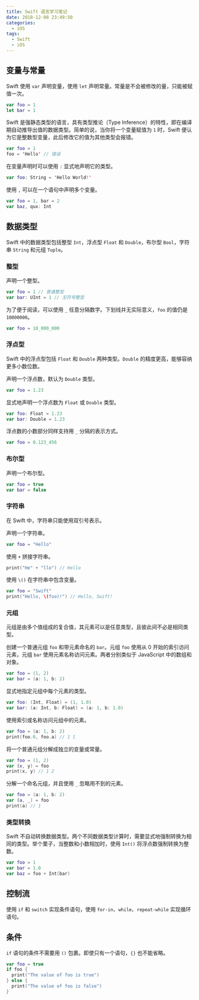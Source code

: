 ```yaml
---
title: Swift 语言学习笔记
date: 2018-12-08 23:49:50
categories:
  - iOS
tags:
  - Swift
  - iOS
---
```


## 变量与常量

Swift 使用 `var` 声明变量，使用 `let` 声明常量。常量是不会被修改的量，只能被赋值一次。

<!-- more -->

``` swift
var foo = 1
let bar = 1
```

Swift 是强静态类型的语言，具有类型推论（Type Inference）的特性，即在编译期自动推导出值的数据类型。简单的说，当你将一个变量赋值为 `1` 时，Swift 便认为它是整数型变量，此后修改它的值为其他类型会报错。

``` swift
var foo = 1
foo = 'Hello' // 错误
```

在变量声明时可以使用 `:` 显式地声明它的类型。

``` swift
var foo: String = 'Hello World!'
```

使用 `,` 可以在一个语句中声明多个变量。

``` swift
var foo = 1, bar = 2
var baz, qux: Int
```

## 数据类型

Swift 中的数据类型包括整型 `Int`，浮点型 `Float` 和 `Double`，布尔型 `Bool`，字符串 `String` 和元组 `Tuple`。

### 整型

声明一个整型。

``` swift
var foo = 1 // 普通整型
var bar: UInt = 1 // 无符号整型
```

为了便于阅读，可以使用 `_` 任意分隔数字。下划线并无实际意义，`foo` 的值仍是 `10000000`。

``` swift
var foo = 10_000_000
```

### 浮点型

Swift 中的浮点型包括 `Float` 和 `Double` 两种类型。`Double` 的精度更高，能够容纳更多小数位数。

声明一个浮点数，默认为 `Double` 类型。

``` swift
var foo = 1.23
```

显式地声明一个浮点数为 `Float` 或 `Double` 类型。

``` swift
var foo: Float = 1.23
var bar: Double = 1.23 
```

浮点数的小数部分同样支持用 `_` 分隔的表示方式。

``` swift
var foo = 0.123_456
```

### 布尔型

声明一个布尔型。

``` swift
var foo = true
var bar = false
```

### 字符串

在 Swift 中，字符串只能使用双引号表示。

声明一个字符串。

``` swift
var foo = "Hello"
```

使用 `+` 拼接字符串。

``` swift
print("He" + "llo") // Hello
```

使用 `\()` 在字符串中包含变量。

``` swift
var foo = "Swift"
print("Hello, \(foo)!") // Hello, Swift!
```

### 元组

元组是由多个值组成的复合值，其元素可以是任意类型，且彼此间不必是相同类型。

创建一个普通元组 `foo` 和带元素命名的 `bar`。元组 `foo` 使用从 0 开始的索引访问元素，元组 `bar` 使用元素名称访问元素。两者分别类似于 JavaScript 中的数组和对象。

``` swift
var foo = (1, 2)
var bar = (a: 1, b: 2)
```

显式地指定元组中每个元素的类型。

``` swift
var foo: (Int, Float) = (1, 1.0)
var bar: (a: Int, b: Float) = (a: 1, b: 1.0)
```

使用索引或名称访问元组中的元素。

``` swift
var foo = (a: 1, b: 2)
print(foo.0, foo.a) // 1 1
```

将一个普通元组分解成独立的变量或常量。

``` swift
var foo = (1, 2)
var (x, y) = foo
print(x, y) // 1 2
```

分解一个命名元组，并且使用 `_` 忽略用不到的元素。

``` swift
var foo = (a: 1, b: 2)
var (a, _) = foo
print(a) // 1
```

### 类型转换

Swift 不自动转换数据类型。两个不同数据类型计算时，需要显式地强制转换为相同的类型。举个栗子，当整数和小数相加时，使用 `Int()` 将浮点数强制转换为整数。

``` swift
var foo = 1
var bar = 1.0
var baz = foo + Int(bar)
```

## 控制流

使用 `if` 和 `switch` 实现条件语句，使用 `for-in`、`while`、`repeat-while` 实现循环语句。

## 条件

`if` 语句的条件不需要用 `()` 包裹。即使只有一个语句，`{}` 也不能省略。

``` swift
var foo = true
if foo {
  print("The value of foo is true")
} else {
  print("The value of foo is false")
}
```